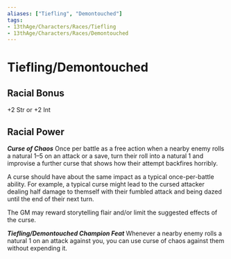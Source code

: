 ```yaml
---
aliases: ["Tiefling", "Demontouched"]
tags:
- 13thAge/Characters/Races/Tiefling
- 13thAge/Characters/Races/Demontouched
---
```

# Tiefling/Demontouched

## Racial Bonus

+2 Str or +2 Int

## Racial Power

*__Curse of Chaos__*
Once per battle as a free action when a nearby enemy rolls a natural 1–5 on an attack or a save, turn their roll into a natural 1 and improvise a further curse that shows how their attempt backfires horribly.

A curse should have about the same impact as a typical once-per-battle ability. For example, a typical curse might lead to the cursed attacker dealing half damage to themself with their fumbled attack and being dazed until the end of their next turn.

The GM may reward storytelling flair and/or limit the suggested effects of the curse.

*__Tiefling/Demontouched Champion Feat__*
Whenever a nearby enemy rolls a natural 1 on an attack against you, you can use curse of chaos against them without expending it.
